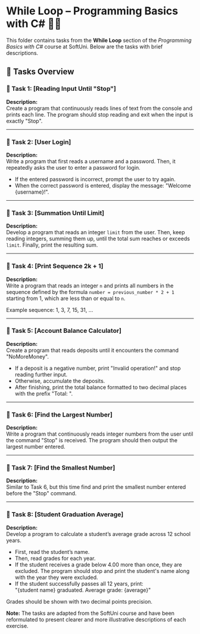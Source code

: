 # While Loop – Programming Basics with C# 🧑‍💻

This folder contains tasks from the **While Loop** section of the _Programming Basics with C#_ course at SoftUni. Below are the tasks with brief descriptions.

## 🔧 Tasks Overview

### 📝 Task 1: [Reading Input Until "Stop"]  
**Description:**  
Create a program that continuously reads lines of text from the console and prints each line. The program should stop reading and exit when the input is exactly "Stop".

---

### 📝 Task 2: [User Login]  
**Description:**  
Write a program that first reads a username and a password. Then, it repeatedly asks the user to enter a password for login.

- If the entered password is incorrect, prompt the user to try again.
- When the correct password is entered, display the message: "Welcome {username}!".

---

### 📝 Task 3: [Summation Until Limit]  
**Description:**  
Develop a program that reads an integer `limit` from the user. Then, keep reading integers, summing them up, until the total sum reaches or exceeds `limit`. Finally, print the resulting sum.

---

### 📝 Task 4: [Print Sequence 2k + 1]  
**Description:**  
Write a program that reads an integer `n` and prints all numbers in the sequence defined by the formula `number = previous_number * 2 + 1` starting from 1, which are less than or equal to `n`.

Example sequence: 1, 3, 7, 15, 31, ...

---

### 📝 Task 5: [Account Balance Calculator]  
**Description:**  
Create a program that reads deposits until it encounters the command "NoMoreMoney".

- If a deposit is a negative number, print "Invalid operation!" and stop reading further input.
- Otherwise, accumulate the deposits.
- After finishing, print the total balance formatted to two decimal places with the prefix "Total: ".

---

### 📝 Task 6: [Find the Largest Number]  
**Description:**  
Write a program that continuously reads integer numbers from the user until the command "Stop" is received. The program should then output the largest number entered.

---

### 📝 Task 7: [Find the Smallest Number]  
**Description:**  
Similar to Task 6, but this time find and print the smallest number entered before the "Stop" command.

---

### 📝 Task 8: [Student Graduation Average]  
**Description:**  
Develop a program to calculate a student’s average grade across 12 school years.

- First, read the student’s name.
- Then, read grades for each year.
- If the student receives a grade below 4.00 more than once, they are excluded. The program should stop and print the student's name along with the year they were excluded.
- If the student successfully passes all 12 years, print:  
  "{student name} graduated. Average grade: {average}"

Grades should be shown with two decimal points precision.

**Note:** The tasks are adapted from the SoftUni course and have been reformulated to present clearer and more illustrative descriptions of each exercise.
